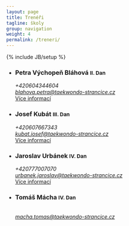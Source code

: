 ```yaml
---
layout: page
title: Trenéři
tagline: školy
group: navigation
weight: 4
permalink: /treneri/
---
```

{% include JB/setup %}

<div class="row-fluid0">
	<ul class="thumbnails">
	  <li class="span5">
		<div class="thumbnail">
		  <div class="caption">
			<h3>Petra Výchopeň Bláhová <small>II. Dan</small></h3>
			<address>
				+420604344604<br>
				<a href="mailto:blahova.petra@taekwondo-strancice.cz">blahova.petra@taekwondo-strancice.cz</a>
			</address>
			<a href="petra-vychopen-blahova/" class="btn">Více informací</a>
		  </div>
		</div>
	  </li>
	  <li class="span5">
		<div class="thumbnail">
		  <div class="caption">
			<h3>Josef Kubát <small>III. Dan</small></h3>
			<address>
				+420607667343<br>
				<a href="mailto:kubat.josef@taekwondo-strancice.cz">kubat.josef@taekwondo-strancice.cz</a>
			</address>
			<a href="josef-kubat/" class="btn">Více informací</a>
		  </div>
		</div>
	  </li>
	  <li class="span5">
		<div class="thumbnail">
		  <div class="caption">
			<h3>Jaroslav Urbánek <small>IV. Dan</small></h3>
			<address>
				+420777007070<br>
				<a href="mailto:urbanek.jaroslav@taekwondo-strancice.cz">urbanek.jaroslav@taekwondo-strancice.cz</a>
			</address>
			<a href="jaroslav-urbanek/" class="btn">Více informací</a>
		  </div>
		</div>
	  </li>
	  <li class="span5">
		<div class="thumbnail">
		  <div class="caption">
			<h3>Tomáš Mácha <small>IV. Dan</small></h3>
			<address>
				<br>
				<a href="mailto:macha.tomas@taekwondo-strancice.cz">macha.tomas@taekwondo-strancice.cz</a>
				<br>
			</address>
		  </div>
		</div>
	  </li>
	</ul>
</div>

